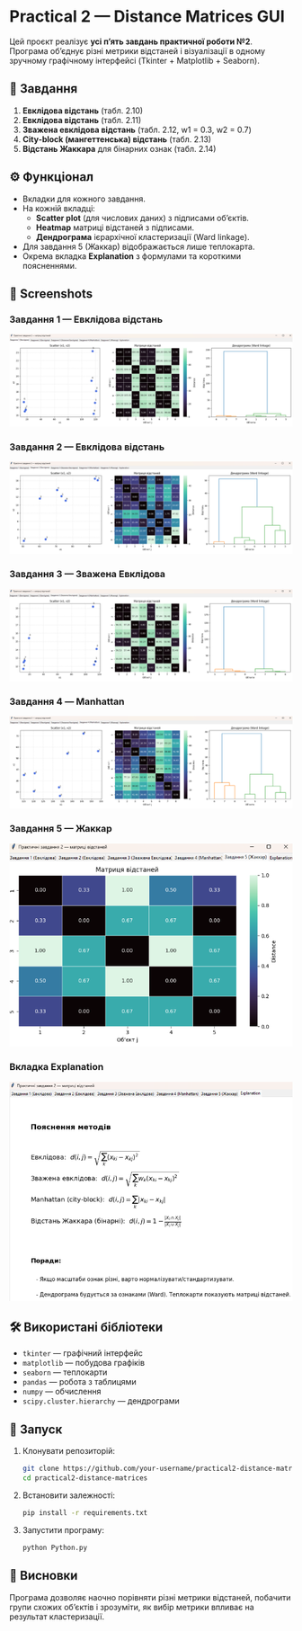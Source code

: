 # Practical 2 — Distance Matrices GUI

Цей проєкт реалізує **усі п’ять завдань практичної роботи №2**.  
Програма об’єднує різні метрики відстаней і візуалізації в одному зручному графічному інтерфейсі (Tkinter + Matplotlib + Seaborn).

## 📌 Завдання
1. **Евклідова відстань** (табл. 2.10)  
2. **Евклідова відстань** (табл. 2.11)  
3. **Зважена евклідова відстань** (табл. 2.12, w1 = 0.3, w2 = 0.7)  
4. **City‑block (мангеттенська) відстань** (табл. 2.13)  
5. **Відстань Жаккара** для бінарних ознак (табл. 2.14)

## ⚙️ Функціонал
- Вкладки для кожного завдання.
- На кожній вкладці:
  - **Scatter plot** (для числових даних) з підписами об’єктів.
  - **Heatmap** матриці відстаней з підписами.
  - **Дендрограма** ієрархічної кластеризації (Ward linkage).
- Для завдання 5 (Жаккар) відображається лише теплокарта.
- Окрема вкладка **Explanation** з формулами та короткими поясненнями.

## 📸 Screenshots

### Завдання 1 — Евклідова відстань
![Task 1 Scatter](task1_scatter.png)

### Завдання 2 — Евклідова відстань
![Task 2 Scatter](task2_scatter.png)

### Завдання 3 — Зважена Евклідова
![Task 3 Scatter](task3_scatter.png)

### Завдання 4 — Manhattan
![Task 4 Scatter](task4_scatter.png)

### Завдання 5 — Жаккар
![Task 5 Heatmap](task5_heatmap.png)

### Вкладка Explanation
![Explanation](explanation.png)


## 🛠 Використані бібліотеки
- `tkinter` — графічний інтерфейс
- `matplotlib` — побудова графіків
- `seaborn` — теплокарти
- `pandas` — робота з таблицями
- `numpy` — обчислення
- `scipy.cluster.hierarchy` — дендрограми

## 🚀 Запуск
1. Клонувати репозиторій:
   ```bash
   git clone https://github.com/your-username/practical2-distance-matrices.git
   cd practical2-distance-matrices
   ```
2. Встановити залежності:
   ```bash
   pip install -r requirements.txt
   ```
3. Запустити програму:
   ```bash
   python Python.py
   ```
## 🎯 Висновки
Програма дозволяє наочно порівняти різні метрики відстаней, побачити групи схожих об’єктів і зрозуміти, як вибір метрики впливає на результат кластеризації.

